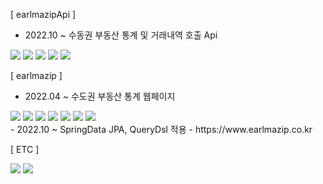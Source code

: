 [ earlmazipApi ]
- 2022.10 ~ 수동권 부동산 통계 및 거래내역 호출 Api
<div>
  <img src="https://img.shields.io/badge/Java-007396?style=flat-square&amp;logo=Java&amp;logoColor=white">
  <img src="https://img.shields.io/badge/Spring Boot-6DB33F?style=flat-square&amp;logo=Spring Boot&amp;logoColor=white">
  <img src="https://img.shields.io/badge/Gradle-02383A?style=flat-square&amp;logo=Gradle&amp;logoColor=white">
  <img src="https://img.shields.io/badge/JPA-007396?style=flat-square&amp;logo=Java&amp;logoColor=white">
	<img src="https://img.shields.io/badge/Querydsl-007396?style=flat-square&amp;logo=Java&amp;logoColor=white">
</div>

[ earlmazip ]
- 2022.04 ~ 수도권 부동산 통계 웹페이지
<div>
  <img src="https://img.shields.io/badge/Java-007396?style=flat-square&amp;logo=Java&amp;logoColor=white">
  <img src="https://img.shields.io/badge/Spring Boot-6DB33F?style=flat-square&amp;logo=Spring Boot&amp;logoColor=white">
  <img src="https://img.shields.io/badge/Gradle-02383A?style=flat-square&amp;logo=Gradle&amp;logoColor=white">
  <img src="https://img.shields.io/badge/JPA-007396?style=flat-square&amp;logo=Java&amp;logoColor=white">
	<img src="https://img.shields.io/badge/Querydsl-007396?style=flat-square&amp;logo=Java&amp;logoColor=white">
  <img src="https://img.shields.io/badge/Bootstrap-7952B3?style=flat-square&amp;logo=Bootstrap&amp;logoColor=white">
  <img src="https://img.shields.io/badge/Thymeleaf-005F0F?style=flat-square&amp;logo=Thymeleaf&amp;logoColor=white">
</div>
- 2022.10 ~ SpringData JPA, QueryDsl 적용
- https://www.earlmazip.co.kr

[ ETC ]
<div>
	<img src="https://img.shields.io/badge/Delphi-EE1F35?style=flat-square&amp;logo=Delphi&amp;logoColor=white">
	<img src="https://img.shields.io/badge/C Sharp-239120?style=flat-square&amp;logo=C Sharp&amp;logoColor=white">
</div>
